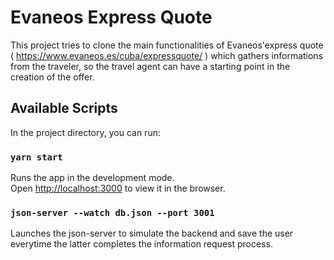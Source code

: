 # Evaneos Express Quote

This project tries to clone the main functionalities of Evaneos'express quote ( https://www.evaneos.es/cuba/expressquote/ ) which gathers informations from the traveler, so the travel agent can have a starting point in the creation of the offer.

## Available Scripts

In the project directory, you can run:

### `yarn start`

Runs the app in the development mode.\
Open [http://localhost:3000](http://localhost:3000) to view it in the browser.

### `json-server --watch db.json --port 3001`

Launches the json-server to simulate the backend and save the user everytime the latter completes the information request process. 
